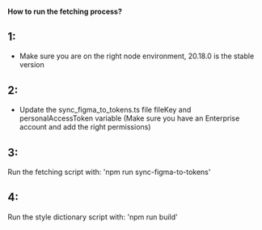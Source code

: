 #### How to run the fetching process?
## 1:
- Make sure you are on the right node environment, 20.18.0 is the stable version
## 2:
- Update the sync_figma_to_tokens.ts file fileKey and personalAccessToken variable (Make sure you have an Enterprise account and add the right permissions)
## 3:
Run the fetching script with: 'npm run sync-figma-to-tokens'
## 4:
Run the style dictionary script with: 'npm run build'
